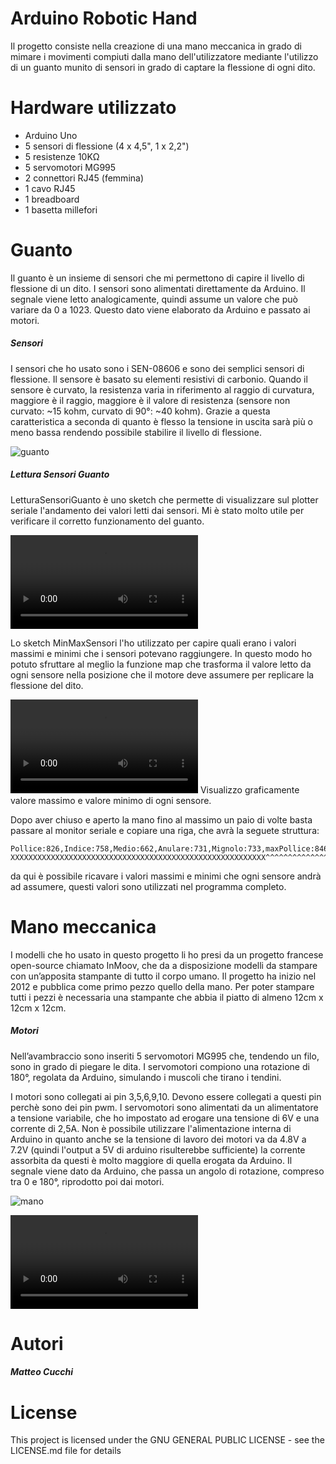 # Arduino Robotic Hand

Il progetto consiste nella creazione di una mano meccanica in grado di mimare i movimenti compiuti dalla mano dell'utilizzatore mediante l'utilizzo di un guanto munito di sensori in grado di captare la flessione di ogni dito.

# Hardware utilizzato
  - Arduino Uno
  - 5 sensori di flessione (4 x 4,5", 1 x 2,2")
  - 5 resistenze 10KΩ
  - 5 servomotori MG995
  - 2 connettori RJ45 (femmina)
  - 1 cavo RJ45
  - 1 breadboard
  - 1 basetta millefori

# Guanto
Il guanto è un insieme di sensori che mi permettono di capire il livello di flessione di un dito.
I sensori sono alimentati direttamente da Arduino. 
Il segnale viene letto analogicamente, quindi assume un valore che può variare da 0 a 1023. 
Questo dato viene elaborato da Arduino e passato ai motori.
##### Sensori

I sensori che ho usato sono i SEN-08606 e sono dei semplici sensori di flessione.
Il sensore è basato su elementi resistivi di carbonio.
Quando il sensore è curvato, la resistenza varia in riferimento al raggio di curvatura, maggiore è il raggio, maggiore è il valore di resistenza (sensore non curvato: ~15 kohm, curvato di 90°: ~40 kohm).
Grazie a questa caratteristica a seconda di quanto è flesso la tensione in uscita sarà più o meno bassa rendendo possibile stabilire il livello di flessione.

![guanto](/uploads/225d7b0a84a2d9d20933dccba90eac3b/guanto.png)

##### Lettura Sensori Guanto

LetturaSensoriGuanto è uno sketch che permette di visualizzare sul plotter seriale l'andamento dei valori letti dai sensori.
Mi è stato molto utile per verificare il corretto funzionamento del guanto.

![Testsensori-1](/uploads/a379f550c2ea32a55ba6817b73e36e91/Testsensori-1.m4v)

Lo sketch MinMaxSensori l'ho utilizzato per capire quali erano i valori massimi e minimi che i sensori potevano raggiungere.
In questo modo ho potuto sfruttare al meglio la funzione map che trasforma il valore letto da ogni sensore nella posizione 
che il motore deve assumere per replicare la flessione del dito.

![Minmaxsensori-1](/uploads/b9c0303e31daf4fa9cd01ee6b1213ba5/Minmaxsensori-1.m4v)
Visualizzo graficamente valore massimo e valore minimo di ogni sensore.

Dopo aver chiuso e aperto la mano fino al massimo un paio di volte basta passare al monitor seriale e copiare una riga, che avrà la seguete struttura:
```
Pollice:826,Indice:758,Medio:662,Anulare:731,Mignolo:733,maxPollice:846,maxIndice:896,maxMedio:854,maxAnulare:864,maxMignolo:872,minPollice:748,minIndice:614,minMedio:512,minAnulare:558,minMignolo:559
XXXXXXXXXXXXXXXXXXXXXXXXXXXXXXXXXXXXXXXXXXXXXXXXXXXXXXXXX^^^^^^^^^^^^^^^^^^^^^^^^^^^^^^^^^^^^^^^^^^^^^^^^^^^^^^^^^^^^^^^^^^^^^^^^^^^^^^^^^^^^^^^^^^^^^^^^^^^^^^^^^^^^^^^^^^^^^^^^^^^^^^^^^^^^^^^^^^^^^^^^
```
da qui è possibile ricavare i valori massimi e minimi che ogni sensore andrà ad assumere, questi valori sono utilizzati nel programma completo.

# Mano meccanica
I modelli che ho usato in questo progetto li ho presi da un progetto francese open-source chiamato InMoov, che da a disposizione modelli da stampare con un’apposita stampante di tutto il corpo umano. Il progetto ha inizio nel 2012 e pubblica come primo pezzo quello della mano. Per poter stampare tutti i pezzi è necessaria una stampante che abbia il piatto di almeno 12cm x  12cm x 12cm.
##### Motori
Nell’avambraccio sono inseriti 5 servomotori MG995 che, tendendo un filo, sono in grado di piegare le dita. I servomotori compiono una rotazione di 180°, regolata da Arduino, simulando i muscoli che tirano i tendini.

I motori sono collegati ai pin 3,5,6,9,10.
Devono essere collegati a questi pin perchè sono dei pin pwm.
I servomotori sono alimentati da un alimentatore a tensione variabile, che ho impostato ad erogare una tensione di 6V e una corrente di 2,5A.
Non è possibile utilizzare l'alimentazione interna di Arduino in quanto anche se la tensione di lavoro dei motori va da 4.8V a 7.2V (quindi l'output a 5V di arduino risulterebbe sufficiente) la corrente assorbita da questi è molto maggiore di quella erogata da Arduino. 
Il segnale viene dato da Arduino, che passa un angolo di rotazione, compreso tra 0 e 180°, riprodotto poi dai motori.

![mano](/uploads/71e252b8385ecd27b68f1f834087e1d2/mano.png)

![Testmano-1](/uploads/44a962c2254aa9a21fdc9dcab01441a3/Testmano-1.m4v)

# Autori
 ##### Matteo Cucchi
 
# License
This project is licensed under the GNU GENERAL PUBLIC LICENSE - see the LICENSE.md file for details